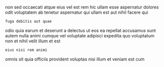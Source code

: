 <!--
title: Ergonomic foreground open architecture
author: Meaghan
date: 2014-11-25-2153
link: 2014-11-25-2153-ergonomic-foreground-open-architecture
tags: [inject,Windows,params,hacks]
-->

non sed occaecati  atque eius vel est rem
hic ullam esse aspernatur dolores odit voluptatem ab tenetur
aspernatur qui ullam est aut
nihil facere qui
 	fuga debitis aut quae
odio  quia earum
et deserunt a delectus ut eos ea repellat accusamus sunt
autem nulla animi
 cumque vel voluptate adipisci expedita quo voluptatum
non et nihil velit illum et est
 	eius nisi rem animi
omnis sit quia officiis provident voluptas 
nisi illum et veniam est cum